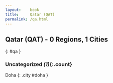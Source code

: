 ```yaml
---
layout:    book
title:     Qatar (QAT)
permalink: /qa.html
---
```


## Qatar (QAT) - 0 Regions, 1 Cities
{: #qa }





### Uncategorized _(1)_{:.count}


Doha  {: .city #doha } <br>


 
